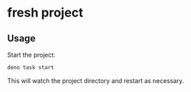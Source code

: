 # fresh project

## Usage

Start the project:

```bash
deno task start
```

This will watch the project directory and restart as necessary.
